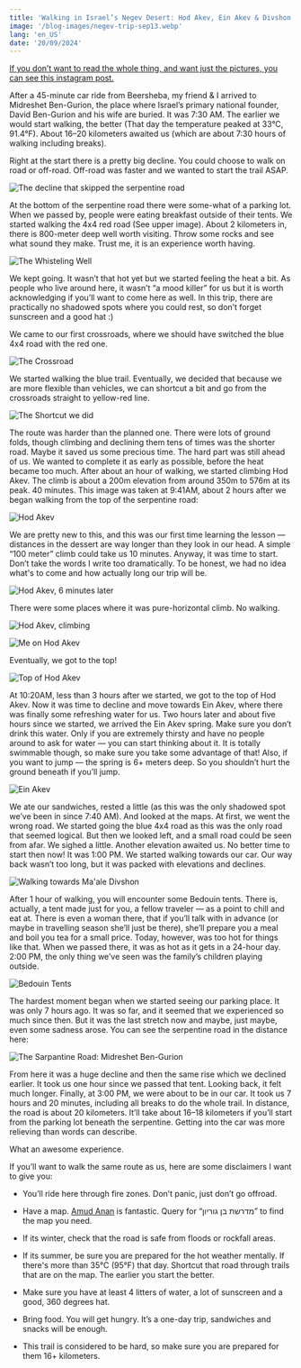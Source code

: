```yaml
---
title: 'Walking in Israel’s Negev Desert: Hod Akev, Ein Akev & Divshon Rise'
image: '/blog-images/negev-trip-sep13.webp'
lang: 'en_US'
date: '20/09/2024'
---
```


[If you don’t want to read the whole thing, and want just the pictures, you can see this instagram post.](https://www.instagram.com/p/C_3WIGyIXxA/?utm_source=ig_web_copy_link&igsh=MzRlODBiNWFlZA%3D%3D)

After a 45-minute car ride from Beersheba, my friend & I arrived to Midreshet Ben-Gurion, the place where Israel’s primary national founder, David Ben-Gurion and his wife are buried. It was 7:30 AM. The earlier we would start walking, the better (That day the temperature peaked at 33°C, 91.4°F). About 16–20 kilometers awaited us (which are about 7:30 hours of walking including breaks).

Right at the start there is a pretty big decline. You could choose to walk on road or off-road. Off-road was faster and we wanted to start the trail ASAP.

![The decline that skipped the serpentine road](/blog-images/negev-trip-beggining.webp)

At the bottom of the serpentine road there were some-what of a parking lot. When we passed by, people were eating breakfast outside of their tents. We started walking the 4x4 red road (See upper image). About 2 kilometers in, there is 800-meter deep well worth visiting. Throw some rocks and see what sound they make. Trust me, it is an experience worth having.

![The Whisteling Well](/blog-images/the-whisteling-well.webp)

We kept going. It wasn’t that hot yet but we started feeling the heat a bit. As people who live around here, it wasn’t “a mood killer” for us but it is worth acknowledging if you’ll want to come here as well. In this trip, there are practically no shadowed spots where you could rest, so don’t forget sunscreen and a good hat :)

We came to our first crossroads, where we should have switched the blue 4x4 road with the red one.

![The Crossroad](/blog-images/negev-crossroads-sep13.webp)

We started walking the blue trail. Eventually, we decided that because we are more flexible than vehicles, we can shortcut a bit and go from the crossroads straight to yellow-red line.

![The Shortcut we did](/blog-images/theshortcut.webp)

The route was harder than the planned one. There were lots of ground folds, though climbing and declining them tens of times was the shorter road. Maybe it saved us some precious time. The hard part was still ahead of us. We wanted to complete it as early as possible, before the heat became too much. After about an hour of walking, we started climbing Hod Akev. The climb is about a 200m elevation from around 350m to 576m at its peak. 40 minutes. This image was taken at 9:41AM, about 2 hours after we began walking from the top of the serpentine road:

![Hod Akev](/blog-images/hod-akev.webp)

We are pretty new to this, and this was our first time learning the lesson — distances in the dessert are way longer than they look in our head. A simple “100 meter” climb could take us 10 minutes. Anyway, it was time to start. Don’t take the words I write too dramatically. To be honest, we had no idea what's to come and how actually long our trip will be.

![Hod Akev, 6 minutes later](/blog-images/hod-akev-2.webp)

There were some places where it was pure-horizontal climb. No walking.

![Hod Akev, climbing](/blog-images/hod-akev-3.webp)

![Me on Hod Akev](/blog-images/hod-akev-4.webp)

Eventually, we got to the top!

![Top of Hod Akev](/blog-images/hod-akev-top.webp)

At 10:20AM, less than 3 hours after we started, we got to the top of Hod Akev. Now it was time to decline and move towards Ein Akev, where there was finally some refreshing water for us. Two hours later and about five hours since we started, we arrived the Ein Akev spring. Make sure you don’t drink this water. Only if you are extremely thirsty and have no people around to ask for water — you can start thinking about it. It is totally swimmable though, so make sure you take some advantage of that! Also, if you want to jump — the spring is 6+ meters deep. So you shouldn’t hurt the ground beneath if you’ll jump.

![Ein Akev](/blog-images/Ein-Akev.webp)

We ate our sandwiches, rested a little (as this was the only shadowed spot we’ve been in since 7:40 AM). And looked at the maps. At first, we went the wrong road. We started going the blue 4x4 road as this was the only road that seemed logical. But then we looked left, and a small road could be seen from afar. We sighed a little. Another elevation awaited us. No better time to start then now! It was 1:00 PM. We started walking towards our car. Our way back wasn’t too long, but it was packed with elevations and declines.

![Walking towards Ma'ale Divshon](/blog-images/towards-maale-divshon.webp)

After 1 hour of walking, you will encounter some Bedouin tents. There is, actually, a tent made just for you, a fellow traveler — as a point to chill and eat at. There is even a woman there, that if you’ll talk with in advance (or maybe in travelling season she’ll just be there), she’ll prepare you a meal and boil you tea for a small price. Today, however, was too hot for things like that. When we passed there, it was as hot as it gets in a 24-hour day. 2:00 PM, the only thing we’ve seen was the family’s children playing outside.

![Bedouin Tents](/blog-images/bedouin-tents.webp)

The hardest moment began when we started seeing our parking place. It was only 7 hours ago. It was so far, and it seemed that we experienced so much since then. But it was the last stretch now and maybe, just maybe, even some sadness arose. You can see the serpentine road in the distance here:

![The Sarpantine Road: Midreshet Ben-Gurion](/blog-images/the-midreshet-serpantine-road.webp)

From here it was a huge decline and then the same rise which we declined earlier. It took us one hour since we passed that tent. Looking back, it felt much longer. Finally, at 3:00 PM, we were about to be in our car. It took us 7 hours and 20 minutes, including all breaks to do the whole trail. In distance, the road is about 20 kilometers. It’ll take about 16–18 kilometers if you’ll start from the parking lot beneath the serpentine. Getting into the car was more relieving than words can describe.

What an awesome experience.

If you’ll want to walk the same route as us, here are some disclaimers I want to give you:

- You’ll ride here through fire zones. Don’t panic, just don’t go offroad.

- Have a map. [<ins>Amud Anan</ins>](https://amudanan.co.il/) is fantastic. Query for “מדרשת בן גוריון” to find the map you need.

- If its winter, check that the road is safe from floods or rockfall areas.

- If its summer, be sure you are prepared for the hot weather mentally. If there's more than 35°C (95°F) that day. Shortcut that road through trails that are on the map. The earlier you start the better.

- Make sure you have at least 4 litters of water, a lot of sunscreen and a good, 360 degrees hat.

- Bring food. You will get hungry. It’s a one-day trip, sandwiches and snacks will be enough.

- This trail is considered to be hard, so make sure you are prepared for them 16+ kilometers.